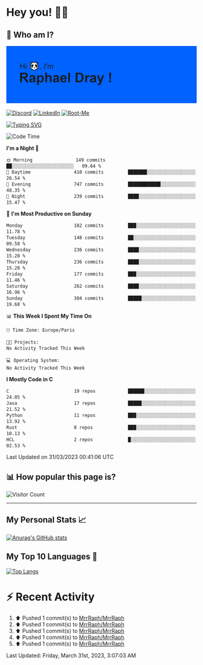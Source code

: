 # **Hey you! 👋🏼**

## **🔎 Who am I?**

<img src="https://github.com/MrrRaph/MrrRaph/blob/master/header.png?raw=true">

[![Discord](https://img.shields.io/badge/Discord-7289DA?style=for-the-badge&logo=discord&logoColor=white
)](https://discordapp.com/users/MrRaph#4214/)
[![LinkedIn](https://img.shields.io/badge/LinkedIn-0077B5?style=for-the-badge&logo=linkedin&logoColor=white)](https://www.linkedin.com/in/raphaeldray/)
[![Root-Me](https://img.shields.io/badge/dynamic/json?color=yellowgreen&label=Root-me%20Score&query=score&style=for-the-badge&url=https://raw.githubusercontent.com/MrrRaph/MrrRaph/master/root-me-stats.json&logoColor=white)](https://www.root-me.org/PandHacker)


[![Typing SVG](https://readme-typing-svg.herokuapp.com?font=glory&size=23&multiline=true&height=65&lines=CyberSecurity+Engineer+%F0%9F%92%BB;Freelance+Fullstack+Developer)](https://git.io/typing-svg)

<!--START_SECTION:waka-->
![Code Time](http://img.shields.io/badge/Code%20Time-0%20secs-blue)

**I'm a Night 🦉** 

```text
🌞 Morning                149 commits         ██░░░░░░░░░░░░░░░░░░░░░░░   09.64 % 
🌆 Daytime                410 commits         ███████░░░░░░░░░░░░░░░░░░   26.54 % 
🌃 Evening                747 commits         ████████████░░░░░░░░░░░░░   48.35 % 
🌙 Night                  239 commits         ████░░░░░░░░░░░░░░░░░░░░░   15.47 % 
```
📅 **I'm Most Productive on Sunday** 

```text
Monday                   182 commits         ███░░░░░░░░░░░░░░░░░░░░░░   11.78 % 
Tuesday                  148 commits         ██░░░░░░░░░░░░░░░░░░░░░░░   09.58 % 
Wednesday                236 commits         ████░░░░░░░░░░░░░░░░░░░░░   15.28 % 
Thursday                 236 commits         ████░░░░░░░░░░░░░░░░░░░░░   15.28 % 
Friday                   177 commits         ███░░░░░░░░░░░░░░░░░░░░░░   11.46 % 
Saturday                 262 commits         ████░░░░░░░░░░░░░░░░░░░░░   16.96 % 
Sunday                   304 commits         █████░░░░░░░░░░░░░░░░░░░░   19.68 % 
```


📊 **This Week I Spent My Time On** 

```text
🕑︎ Time Zone: Europe/Paris

🐱‍💻 Projects: 
No Activity Tracked This Week

💻 Operating System: 
No Activity Tracked This Week
```

**I Mostly Code in C** 

```text
C                        19 repos            ██████░░░░░░░░░░░░░░░░░░░   24.05 % 
Java                     17 repos            █████░░░░░░░░░░░░░░░░░░░░   21.52 % 
Python                   11 repos            ███░░░░░░░░░░░░░░░░░░░░░░   13.92 % 
Rust                     8 repos             ███░░░░░░░░░░░░░░░░░░░░░░   10.13 % 
HCL                      2 repos             █░░░░░░░░░░░░░░░░░░░░░░░░   02.53 % 
```




 Last Updated on 31/03/2023 00:41:06 UTC
<!--END_SECTION:waka-->

## **📊 How popular this page is?**

![Visitor Count](https://profile-counter.glitch.me/MrrRaph/count.svg)

---

## **My Personal Stats 📈**

[![Anurag's GitHub stats](https://github-readme-stats.vercel.app/api?username=mrrraph&count_private=true&show_icons=true&title_color=fff&text_color=fff&bg_color=30,36d1dc,904e95)](https://github.com/anuraghazra/github-readme-stats)

## **My Top 10 Languages 📣**

[![Top Langs](https://github-readme-stats.vercel.app/api/top-langs/?username=mrrraph&langs_count=10&layout=compact&hide=html,css&hide_title=true)](https://github.com/anuraghazra/github-readme-stats)


# **⚡ Recent Activity**

<!--RECENT_ACTIVITY:start-->
1. ⬆️ Pushed 1 commit(s) to [MrrRaph/MrrRaph](https://github.com/MrrRaph/MrrRaph)<br>
2. ⬆️ Pushed 1 commit(s) to [MrrRaph/MrrRaph](https://github.com/MrrRaph/MrrRaph)<br>
3. ⬆️ Pushed 1 commit(s) to [MrrRaph/MrrRaph](https://github.com/MrrRaph/MrrRaph)<br>
4. ⬆️ Pushed 1 commit(s) to [MrrRaph/MrrRaph](https://github.com/MrrRaph/MrrRaph)<br>
5. ⬆️ Pushed 1 commit(s) to [MrrRaph/MrrRaph](https://github.com/MrrRaph/MrrRaph)<br>
<!--RECENT_ACTIVITY:end-->
<!--RECENT_ACTIVITY:last_update-->
Last Updated: Friday, March 31st, 2023, 3:07:03 AM
<!--RECENT_ACTIVITY:last_update_end-->
